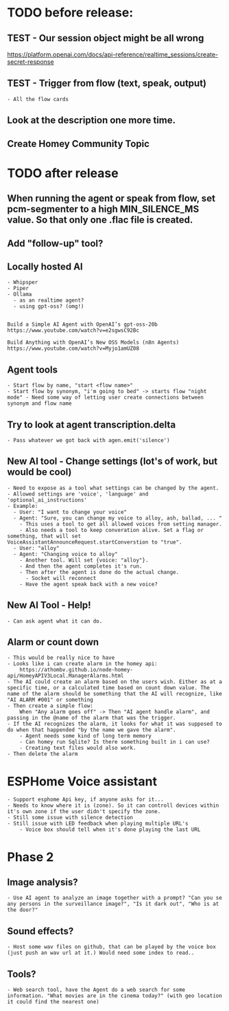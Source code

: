 # TODO before release:

## TEST - Our session object might be all wrong
https://platform.openai.com/docs/api-reference/realtime_sessions/create-secret-response

## TEST - Trigger from flow (text, speak, output)
    - All the flow cards

## Look at the description one more time.

## Create Homey Community Topic







# TODO after release


## When running the agent or speak from flow, set pcm-segmenter to a high MIN_SILENCE_MS value. So that only one .flac file is created.

## Add "follow-up" tool?


## Locally hosted AI
    - Whipsper
    - Piper
    - Ollama 
      - as an realtime agent?
      - using gpt-oss? (omg!)


    Build a Simple AI Agent with OpenAI’s gpt-oss-20b 
    https://www.youtube.com/watch?v=e2sgwsC92Bc

    Build Anything with OpenAI’s New OSS Models (n8n Agents)
    https://www.youtube.com/watch?v=Myjo1amUZ08

## Agent tools
    - Start flow by name, "start <flow name>"
    - Start flow by synonym, "i'm going to bed" -> starts flow "night mode" - Need some way of letting user create connections between synonym and flow name


## Try to look at agent transcription.delta
    - Pass whatever we got back with agen.emit('silence')


## New AI tool - Change settings (lot's of work, but would be cool)
    - Need to expose as a tool what settings can be changed by the agent.
    - Allowed settings are 'voice', 'language' and 'optional_ai_instructions'
    - Example:
      - User: "I want to change your voice"
      - Agent: "Sure, you can change my voice to alloy, ash, ballad, ... " 
        - This uses a tool to get all allowed voices from setting manager.
        - Also needs a tool to keep converation alive. Set a flag or something, that will set VoiceAssistantAnnounceRequest.startConverstion to "true".
      - User: "alloy"
      - Agent: "Changing voice to alloy"
        - Another tool. Will set {voice: "alloy"}.
        - And then the agent completes it's run.
        - Then after the agent is done do the actual change.
          - Socket will reconnect
        - Have the agent speak back with a new voice?

## New AI Tool - Help!
    - Can ask agent what it can do. 

## Alarm or count down
    - This would be really nice to have
    - Looks like i can create alarm in the homey api:
        https://athombv.github.io/node-homey-api/HomeyAPIV3Local.ManagerAlarms.html
    - The AI could create an alarm based on the users wish. Either as at a specific time, or a calculated time based on count down value. The name of the alarm should be something that the AI will recognize, like "AI ALARM #001" or something
    - Then create a simple flow:
        When "Any alarm goes off" -> Then "AI agent handle alarm", and passing in the @name of the alarm that was the trigger.
    - If the AI recognizes the alarm, it looks for what it was supposed to do when that happended "by the name we gave the alarm".
        - Agent needs some kind of long term memory
        - Can homey run Sqlite? Is there something built in i can use?
        - Creating text files would also work.
    - Then delete the alarm

# ESPHome Voice assistant
    - Support esphome Api key, if anyone asks for it...
    - Needs to know where it is (zone). So it can controll devices within it's own zone if the user didn't specify the zone.
    - Still some issue with silence detection
    - Still issue with LED feedback when playing multiple URL's
        - Voice box should tell when it's done playing the last URL 


# Phase 2

## Image analysis?
    - Use AI agent to analyze an image together with a prompt? "Can you se any persons in the surveillance image?", "Is it dark out", "Who is at the door?"

## Sound effects?
    - Host some wav files on github, that can be played by the voice box (just push an wav url at it.) Would need some index to read..

## Tools?
    - Web search tool, have the Agent do a web search for some information. "What movies are in the cinema today?" (with geo location it could find the nearest one)
